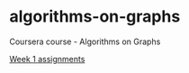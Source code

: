 # algorithms-on-graphs
Coursera course - Algorithms on Graphs

[Week 1 assignments](./week1/README.md)
